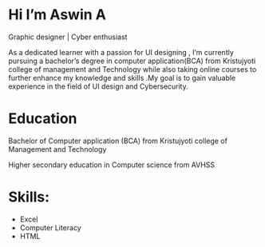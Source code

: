 # Hi  I’m Aswin A
Graphic designer | Cyber enthusiast 

As a dedicated learner with a passion for UI designing , I’m currently pursuing a bachelor’s degree in computer application(BCA) from Kristujyoti college of management and Technology  while also taking online courses to further enhance my knowledge and skills .My goal is to gain valuable experience in the field of UI design and Cybersecurity.

# Education 
 Bachelor of Computer application (BCA)  from Kristujyoti college of Management and Technology
 
 Higher secondary education in Computer science  from AVHSS
 
 # Skills:
-	Excel
-	Computer Literacy
-	HTML   
                 
